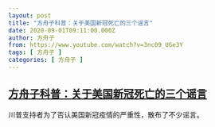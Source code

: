 ```yaml
---
layout: post
title: "方舟子科普：关于美国新冠死亡的三个谣言"
date: 2020-09-01T09:11:00.000Z
author: 方舟子
from: https://www.youtube.com/watch?v=3nc09_UGe3Y
tags: [ 方舟子 ]
categories: [ 方舟子 ]
---
```

<!--1598951460000-->
[方舟子科普：关于美国新冠死亡的三个谣言](https://www.youtube.com/watch?v=3nc09_UGe3Y)
------

<div>
川普支持者为了否认美国新冠疫情的严重性，散布了不少谣言。
</div>
